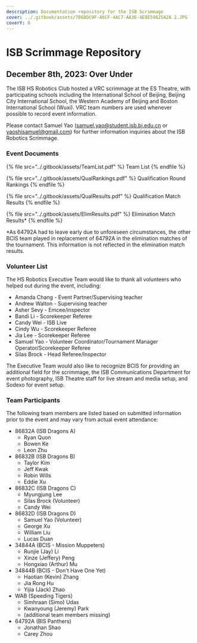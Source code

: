 ```yaml
---
description: Documentation repository for the ISB Scrimmage
cover: ../.gitbook/assets/7868DC9F-A6CF-4AC7-AA3E-4E8E59625A2A 2.JPG
coverY: 0
---
```


# ISB Scrimmage Repository

## December 8th, 2023: Over Under

The ISB HS Robotics Club hosted a VRC scrimmage at the ES Theatre, with participating schools including the International School of Beijing, Beijing City International School, the Western Academy of Beijing and Boston International School (Wuxi). VRC team numbers are used whenever possible to record event information.

Please contact Samuel Yao (samuel.yao@student.isb.bj.edu.cn or yaoshisamuel@gmail.com) for further information inquiries about the ISB Robotics Scrimmage.

### Event Documents

{% file src="../.gitbook/assets/TeamList.pdf" %}
Team List
{% endfile %}

{% file src="../.gitbook/assets/QualRankings.pdf" %}
Qualification Round Rankings
{% endfile %}

{% file src="../.gitbook/assets/QualResults.pdf" %}
Qualification Match Results
{% endfile %}

{% file src="../.gitbook/assets/ElimResults.pdf" %}
Elimination Match Results\*
{% endfile %}

\*As 64792A had to leave early due to unforeseen circumstances, the other BCIS team played in replacement of 64792A in the elimination matches of the tournament. This information is not reflected in the elimination match results.

### Volunteer List

The HS Robotics Executive Team would like to thank all volunteers who helped out during the event, including:

* Amanda Chang - Event Partner/Supervising teacher
* Andrew Walton - Supervising teacher
* Asher Sevy - Emcee/inspector
* Bandi Li - Scorekeeper Referee
* Candy Wei - ISB Live
* Cindy Wu - Scorekeeper Referee
* Jia Lee - Scorekeeper Referee
* Samuel Yao - Volunteer Coordinator/Tournament Manager Operator/Scorekeeper Referee
* Silas Brock - Head Referee/Inspector

The Executive Team would also like to recognize BCIS for providing an additional field for the scrimmage, the ISB Communications Department for event photography, ISB Theatre staff for live stream and media setup, and Sodexo for event setup.

### Team Participants

The following team members are listed based on submitted information prior to the event and may vary from actual event attendance:

* 86832A (ISB Dragons A)
  * Ryan Quon
  * Bowen Ke
  * Leon Zhu
* 86832B (ISB Dragons B)
  * Taylor Kim
  * Jeff Kwak
  * Robin Wills
  * Eddie Xu
* 86832C (ISB Dragons C)
  * Myungjung Lee
  * Silas Brock (Volunteer)
  * Candy Wei
* 86832D (ISB Dragons D)
  * Samuel Yao (Volunteer)
  * George Xu
  * William Liu
  * Lucas Duan
* 34844A (BCIS - Mission Muppeters)
  * Runjie (Jay) Li&#x20;
  * Xinze (Jeffery) Peng&#x20;
  * Hongxiao (Arthur) Mu
* 34844B (BCIS - Don't Have One Yet)
  * Haotian (Kevin) Zhang&#x20;
  * Jia Rong Hu&#x20;
  * Yijia (Jack) Zhao
* WAB (Speeding Tigers)&#x20;
  * Simhraan (Simo) Udas&#x20;
  * Kwanyoung (Jeremy) Park
  * (additional team members missing)
* 64792A (BIS Panthers)
  * Jonathan Shao
  * Carey Zhou
